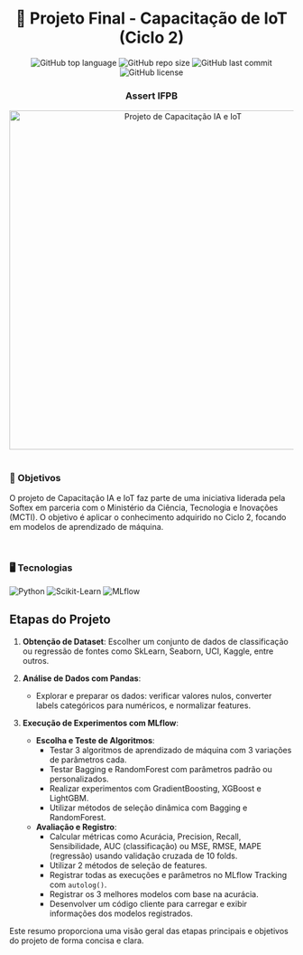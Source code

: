 <h1 align="center">🏅 Projeto Final - Capacitação de IoT (Ciclo 2)</h1>
<p align="center">
  <img alt="GitHub top language" src="https://img.shields.io/github/languages/top/username/your-repository-name?color=green">
  <img alt="GitHub repo size" src="https://img.shields.io/github/repo-size/username/your-repository-name?color=green">
  <img alt="GitHub last commit" src="https://img.shields.io/github/last-commit/username/your-repository-name?color=green">
  <img alt="GitHub license" src="https://img.shields.io/github/license/username/your-repository-name?color=green">
</p>
<div align="center">
  <h3 align="center">Assert IFPB</h3>
  <img src="https://github.com/user-attachments/assets/507f2d8a-e2e3-42a3-b309-fb28ac06aebb" alt="Projeto de Capacitação IA e IoT" height="600" width="600"><br>
</div>
<div style="display: inline_block" ><br>
    <h3>🎯 Objetivos</h3>
    <p>O projeto de Capacitação IA e IoT faz parte de uma iniciativa liderada pela Softex em parceria com o Ministério da Ciência, Tecnologia e Inovações (MCTI). O objetivo é aplicar o conhecimento adquirido no Ciclo 2, focando em modelos de aprendizado de máquina.</p>
</div>
<div style="display: inline_block" ><br>
    <h3>🖥️ Tecnologias </h3>
    <img alt="Python" src="https://img.shields.io/badge/Python-000000?style=for-the-badge&logo=python&logoColor=white">
    <img alt="Scikit-Learn" src="https://img.shields.io/badge/Scikit--Learn-000000?style=for-the-badge&logo=scikit-learn&logoColor=white">
    <img alt="MLflow" src="https://img.shields.io/badge/MLflow-000000?style=for-the-badge&logo=mlflow&logoColor=white">
</div>

## Etapas do Projeto

1. **Obtenção de Dataset**: Escolher um conjunto de dados de classificação ou regressão de fontes como SkLearn, Seaborn, UCI, Kaggle, entre outros.

2. **Análise de Dados com Pandas**:
   - Explorar e preparar os dados: verificar valores nulos, converter labels categóricos para numéricos, e normalizar features.

3. **Execução de Experimentos com MLflow**:
   - **Escolha e Teste de Algoritmos**:
     - Testar 3 algoritmos de aprendizado de máquina com 3 variações de parâmetros cada.
     - Testar Bagging e RandomForest com parâmetros padrão ou personalizados.
     - Realizar experimentos com GradientBoosting, XGBoost e LightGBM.
     - Utilizar métodos de seleção dinâmica com Bagging e RandomForest.
   - **Avaliação e Registro**:
     - Calcular métricas como Acurácia, Precision, Recall, Sensibilidade, AUC (classificação) ou MSE, RMSE, MAPE (regressão) usando validação cruzada de 10 folds.
     - Utilizar 2 métodos de seleção de features.
     - Registrar todas as execuções e parâmetros no MLflow Tracking com `autolog()`.
     - Registrar os 3 melhores modelos com base na acurácia.
     - Desenvolver um código cliente para carregar e exibir informações dos modelos registrados.

Este resumo proporciona uma visão geral das etapas principais e objetivos do projeto de forma concisa e clara.
